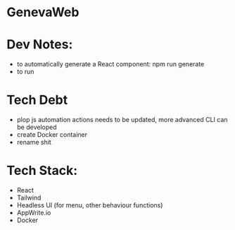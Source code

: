 # GenevaWeb



# Dev Notes: 
- to automatically generate a React component: npm run generate 
- to run 



# Tech Debt 
- plop js automation actions needs to be updated, more advanced CLI can be developed 
- create Docker container 
- rename shit 



# Tech Stack: 
- React 
- Tailwind  
- Headless UI (for menu, other behaviour functions) 
- AppWrite.io 
- Docker 

